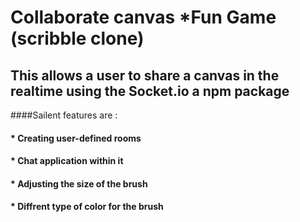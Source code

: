 # Collaborate canvas *Fun Game (scribble clone)
## This allows a user to share a canvas in the realtime using the Socket.io a npm package <br>
####Sailent features are : <br>
#### * Creating user-defined rooms <br>
#### * Chat application within it <br>
#### * Adjusting the size of the brush <br>
#### * Diffrent type of color for the brush
